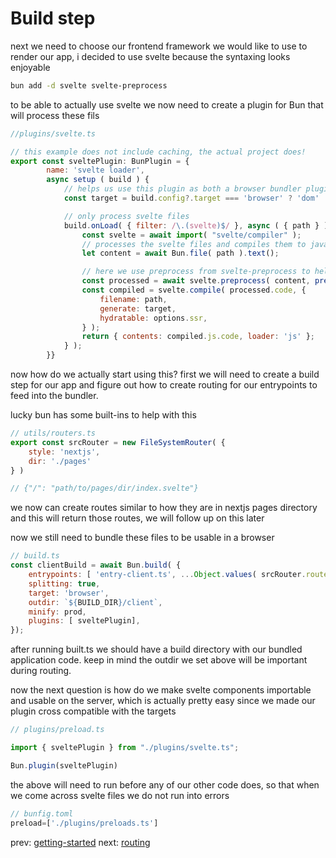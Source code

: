 # Build step

next we need to choose our frontend framework we would like to use to render our app, i decided to use svelte because the syntaxing looks enjoyable

```bash
bun add -d svelte svelte-preprocess
```
to be able to actually use svelte we now need to create a plugin for Bun that will process these fils

```js
//plugins/svelte.ts

// this example does not include caching, the actual project does!
export const sveltePlugin: BunPlugin = {
        name: 'svelte loader',
        async setup ( build ) {
            // helps us use this plugin as both a browser bundler plugin and as a runtime plugin
            const target = build.config?.target === 'browser' ? 'dom' : 'ssr';

            // only process svelte files
            build.onLoad( { filter: /\.(svelte)$/ }, async ( { path } ) => {
                const svelte = await import( "svelte/compiler" );
                // processes the svelte files and compiles them to javascript classes
                let content = await Bun.file( path ).text();

                // here we use preprocess from svelte-preprocess to help with usage of scss/less/pug and more
                const processed = await svelte.preprocess( content, preprocess(/** options */));
                const compiled = svelte.compile( processed.code, {
                    filename: path,
                    generate: target,
                    hydratable: options.ssr,
                } );
                return { contents: compiled.js.code, loader: 'js' };
            } );
        }}
```

now how do we actually start using this? first we will need to create a build step for our app and figure out how to create routing for our entrypoints to feed into the bundler.

lucky bun has some built-ins to help with this

```js
// utils/routers.ts
export const srcRouter = new FileSystemRouter( {
    style: 'nextjs',
    dir: './pages'
} )

// {"/": "path/to/pages/dir/index.svelte"}
```
we now can create routes similar to how they are in nextjs pages directory and this will return those routes, we will follow up on this later

now we still need to bundle these files to be usable in a browser

```js
// build.ts
const clientBuild = await Bun.build( {
    entrypoints: [ 'entry-client.ts', ...Object.values( srcRouter.routes ) ],
    splitting: true,
    target: 'browser',
    outdir: `${BUILD_DIR}/client`,
    minify: prod,
    plugins: [ sveltePlugin],
});

```
after running built.ts we should have a build directory with our bundled application code. keep in mind the outdir we set above will be important during routing.

now the next question is how do we make svelte components importable and usable on the server, which is actually pretty easy since we made our plugin cross compatible with the targets

```js
// plugins/preload.ts

import { sveltePlugin } from "./plugins/svelte.ts";

Bun.plugin(sveltePlugin)
```

the above will need to run before any of our other code does, so that when we come across svelte files we do not run into errors

```js
// bunfig.toml
preload=['./plugins/preloads.ts']
```

prev: [getting-started](./1.starting.md)
next: [routing](./3.routing.md)